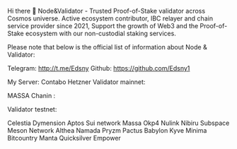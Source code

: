 Hi there 👋
Node&Validator - Trusted Proof-of-Stake validator across Cosmos universe. Active ecosystem contributor, IBC relayer and chain service provider since 2021, Support the growth of Web3 and the Proof-of-Stake ecosystem with our non-custodial staking services.

Please note that below is the official list of information about Node & Validator:


Telegram: http://t.me/Edsny
Github: https://github.com/Edsny1

My Server:
Contabo
Hetzner
Validator mainnet:

MASSA Chanin : 

Validator testnet:

Celestia
Dymension
Aptos
Sui network
Massa
Okp4
Nulink
Nibiru
Subspace
Meson Network
Althea
Namada
Pryzm
Pactus
Babylon
Kyve
Minima
Bitcountry
Manta
Quicksilver
Empower
